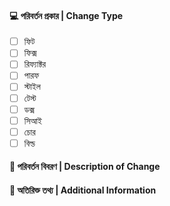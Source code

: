 #### 💻 পরিবর্তন প্রকার | Change Type

<!-- পরিবর্তন প্রকারের জন্য, [ ] থেকে [x] পরিবর্তন করুন। -->

- [ ] ফিট <!-- নতুন ফিচার পরিচয় করানো | Introduce new features -->
- [ ] ফিক্স <!-- বাগ ঠিক করা | Fix a bug -->
- [ ] রিফ্যাক্টর <!-- কোড রিফ্যাক্টরিং (যা বাগ ঠিক করে না বা নতুন ফিচার যোগ করে না) | Refactor code that neither fixes a bug nor adds a feature -->
- [ ] পারফ <!-- পারফরম্যান্স উন্নত করার জন্য কোড পরিবর্তন | A code change that improves performance -->
- [ ] স্টাইল <!-- কোডের মানে পরিবর্তন না করা স্টাইল ফাইল যুক্ত বা আপডেট করা | Add or update style files that do not affect the meaning of the code -->
- [ ] টেস্ট <!-- হারানো টেস্ট যোগ করা বা বিদ্যমান টেস্ট সংশোধন করা | Adding missing tests or correcting existing tests -->
- [ ] ডক্স <!-- শুধু ডকুমেন্টেশন আপডেট | Documentation only changes -->
- [ ] সিআই <!-- আমাদের CI কনফিগারেশন ফাইল এবং স্ক্রিপ্টে পরিবর্তন | Changes to our CI configuration files and scripts -->
- [ ] চোর <!-- অন্যান্য পরিবর্তন যা src বা টেস্ট ফাইল পরিবর্তন করে না | Other changes that don’t modify src or test files -->
- [ ] বিল্ড <!-- আর্কিটেকচারাল পরিবর্তন | Make architectural changes -->

#### 🔀 পরিবর্তন বিবরণ | Description of Change

<!--
আপনার পুল রিকোয়েস্টের জন্য, উপরে একটি বিবরণ প্রদান করুন।
Thank you for your Pull Request. Please provide a description above.
-->

#### 📝 অতিরিক্ত তথ্য | Additional Information

<!--
আপনার পুল রিকোয়েস্টের সাথে সম্পর্কিত অতিরিক্ত তথ্য এখানে যোগ করুন।
Add any other context about the Pull Request here.
-->
